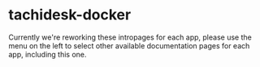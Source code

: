 # tachidesk-docker

Currently we're reworking these intropages for each app, please use the menu on the left to select other available documentation pages for each app, including this one.
